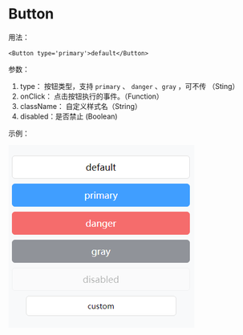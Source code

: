 # Button 

用法：

```
<Button type='primary'>default</Button>
```

参数：

1. type： 按钮类型，支持  `primary` 、 `danger` 、`gray` ，可不传 （Sting）
2. onClick： 点击按钮执行的事件。（Function）
3. className： 自定义样式名（String）
4. disabled：是否禁止 (Boolean)

示例：

![demo-pic](demo-pic.png)